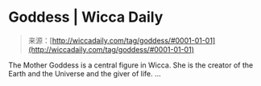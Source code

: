 <!--yml
category: 未分类
date: 2024-06-12 18:24:45
-->

# Goddess | Wicca Daily

> 来源：[http://wiccadaily.com/tag/goddess/#0001-01-01](http://wiccadaily.com/tag/goddess/#0001-01-01)

The Mother Goddess is a central figure in Wicca. She is the creator of the Earth and the Universe and the giver of life. …